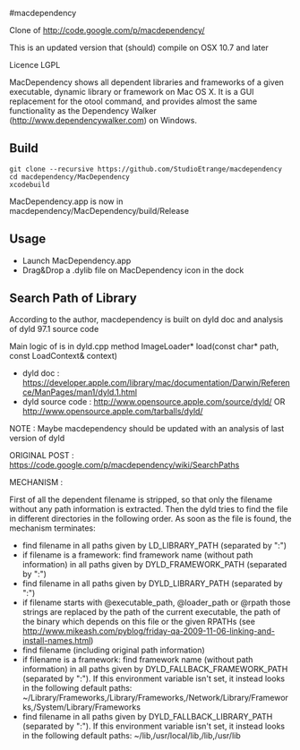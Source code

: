 #macdependency

Clone of http://code.google.com/p/macdependency/

This is an updated version that (should) compile on OSX 10.7 and later

Licence LGPL

MacDependency shows all dependent libraries and frameworks of a given executable, dynamic library or framework on Mac OS X. It is a GUI replacement for the otool command, and provides almost the same functionality as the Dependency Walker (http://www.dependencywalker.com) on Windows.




## Build

	git clone --recursive https://github.com/StudioEtrange/macdependency
	cd macdependency/MacDependency
	xcodebuild

MacDependency.app is now in macdependency/MacDependency/build/Release

## Usage

* Launch MacDependency.app
* Drag&Drop a .dylib file on MacDependency icon in the dock

## Search Path of Library

According to the author, macdependency is built on dyld doc and analysis of dyld 97.1 source code

Main logic of is in dyld.cpp method
	ImageLoader* load(const char* path, const LoadContext& context)

* dyld doc : https://developer.apple.com/library/mac/documentation/Darwin/Reference/ManPages/man1/dyld.1.html
* dyld source code : http://www.opensource.apple.com/source/dyld/ OR http://www.opensource.apple.com/tarballs/dyld/

NOTE : Maybe macdependency should be updated with an analysis of last version of dyld

ORIGINAL POST : https://code.google.com/p/macdependency/wiki/SearchPaths

MECHANISM :

First of all the dependent filename is stripped, so that only the filename without any path information is extracted. Then the dyld tries to find the file in different directories in the following order. As soon as the file is found, the mechanism terminates:

* find filename in all paths given by LD_LIBRARY_PATH (separated by ":")
* if filename is a framework: find framework name (without path information) in all paths given by DYLD_FRAMEWORK_PATH (separated by ":")
* find filename in all paths given by DYLD_LIBRARY_PATH (separated by ":")
* if filename starts with @executable_path, @loader_path or @rpath those strings are replaced by the path of the current executable, the path of the binary which depends on this file or the given RPATHs (see http://www.mikeash.com/pyblog/friday-qa-2009-11-06-linking-and-install-names.html)
* find filename (including original path information)
* if filename is a framework: find framework name (without path information) in all paths given by DYLD_FALLBACK_FRAMEWORK_PATH (separated by ":"). If this environment variable isn't set, it instead looks in the following default paths: ~/Library/Frameworks,/Library/Frameworks,/Network/Library/Frameworks,/System/Library/Frameworks
* find filename in all paths given by DYLD_FALLBACK_LIBRARY_PATH (separated by ":"). If this environment variable isn't set, it instead looks in the following default paths: ~/lib,/usr/local/lib,/lib,/usr/lib